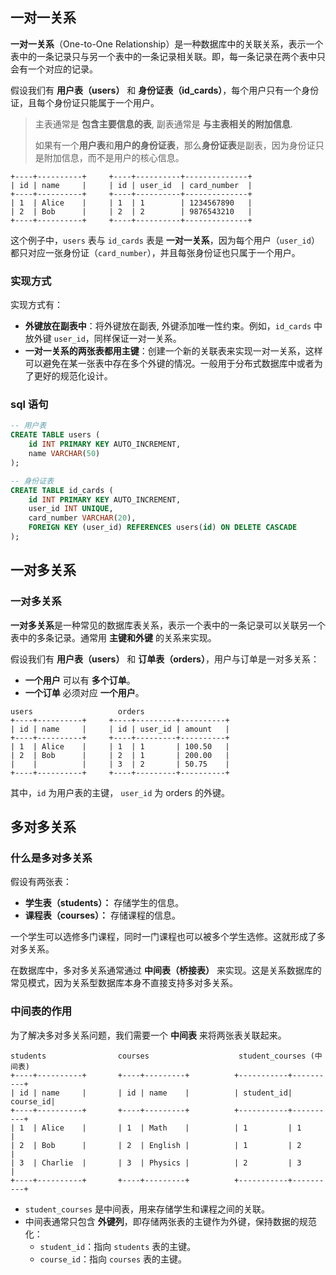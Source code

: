 ## 一对一关系

**一对一关系**（One-to-One Relationship）是一种数据库中的关联关系，表示一个表中的一条记录只与另一个表中的一条记录相关联。即，每一条记录在两个表中只会有一个对应的记录。

假设我们有 **用户表（users）** 和 **身份证表（id_cards）**，每个用户只有一个身份证，且每个身份证只能属于一个用户。

> 主表通常是 **包含主要信息的表**,  副表通常是 **与主表相关的附加信息**.
>
> 如果有一个**用户表**和**用户的身份证表**，那么**身份证表**是副表，因为身份证只是附加信息，而不是用户的核心信息。

```
+----+----------+     +----+----------+--------------+
| id | name     |     | id | user_id  | card_number  |
+----+----------+     +----+----------+--------------+
| 1  | Alice    |     | 1  | 1        | 1234567890   |
| 2  | Bob      |     | 2  | 2        | 9876543210   |
+----+----------+     +----+----------+--------------+
```

这个例子中，`users` 表与 `id_cards` 表是 **一对一关系**，因为每个用户（`user_id`）都只对应一张身份证（`card_number`），并且每张身份证也只属于一个用户。



### 实现方式

实现方式有：

- **外键放在副表中**：将外键放在副表, 外键添加唯一性约束。例如，`id_cards` 中放外键 `user_id`，同样保证一对一关系。
- **一对一关系的两张表都用主键**：创建一个新的关联表来实现一对一关系，这样可以避免在某一张表中存在多个外键的情况。一般用于分布式数据库中或者为了更好的规范化设计。





### sql 语句

```sql
-- 用户表
CREATE TABLE users (
    id INT PRIMARY KEY AUTO_INCREMENT,
    name VARCHAR(50)
);

-- 身份证表
CREATE TABLE id_cards (
    id INT PRIMARY KEY AUTO_INCREMENT,
    user_id INT UNIQUE,
    card_number VARCHAR(20),
    FOREIGN KEY (user_id) REFERENCES users(id) ON DELETE CASCADE
);
```



## 一对多关系

### 一对多关系

**一对多关系**是一种常见的数据库表关系，表示一个表中的一条记录可以关联另一个表中的多条记录。通常用 **主键和外键** 的关系来实现。

假设我们有 **用户表（users）** 和 **订单表（orders）**，用户与订单是一对多关系：

- **一个用户** 可以有 **多个订单**。
- **一个订单** 必须对应 **一个用户**。

```
users					orders
+----+----------+     +----+---------+----------+
| id | name     |     | id | user_id | amount   |
+----+----------+     +----+---------+----------+
| 1  | Alice    |     | 1  | 1       | 100.50   |
| 2  | Bob      |     | 2  | 1       | 200.00   |
|    |          |     | 3  | 2       | 50.75    |
+----+----------+     +----+---------+----------+
```

其中，`id` 为用户表的主键， `user_id` 为 orders 的外键。





## 多对多关系

### 什么是多对多关系

假设有两张表：

- **学生表（students）：** 存储学生的信息。
- **课程表（courses）：** 存储课程的信息。

一个学生可以选修多门课程，同时一门课程也可以被多个学生选修。这就形成了多对多关系。

在数据库中，多对多关系通常通过 **中间表（桥接表）** 来实现。这是关系数据库的常见模式，因为关系型数据库本身不直接支持多对多关系。



### 中间表的作用

为了解决多对多关系问题，我们需要一个 **中间表** 来将两张表关联起来。

```
students                courses                    student_courses (中间表)
+----+----------+       +----+---------+          +-----------+----------+
| id | name     |       | id | name    |          | student_id| course_id|
+----+----------+       +----+---------+          +-----------+----------+
| 1  | Alice    |       | 1  | Math    |          | 1         | 1        |
| 2  | Bob      |       | 2  | English |          | 1         | 2        |
| 3  | Charlie  |       | 3  | Physics |          | 2         | 3        |
+----+----------+       +----+---------+          +-----------+----------+
```

- `student_courses` 是中间表，用来存储学生和课程之间的关联。
- 中间表通常只包含 **外键列**，即存储两张表的主键作为外键，保持数据的规范化：
  - `student_id`：指向 `students` 表的主键。
  - `course_id`：指向 `courses` 表的主键。